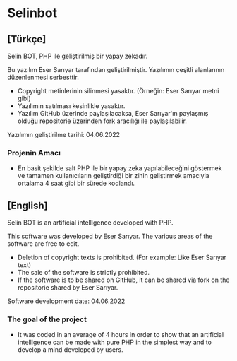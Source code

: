 # Selinbot
## [Türkçe]
Selin BOT, PHP ile geliştirilmiş bir yapay zekadır.

Bu yazılım Eser Sarıyar tarafından geliştirilmiştir. Yazılımın çeşitli alanlarının düzenlenmesi serbesttir.

- Copyright metinlerinin silinmesi yasaktır. (Örneğin: Eser Sarıyar metni gibi)
- Yazılımın satılması kesinlikle yasaktır.
- Yazılım GitHub üzerinde paylaşılacaksa, Eser Sarıyar'ın paylaşmış olduğu repositorie üzerinden fork aracılığı ile paylaşılabilir.


Yazılımın geliştirilme tarihi: 04.06.2022

### Projenin Amacı
- En basit şekilde salt PHP ile bir yapay zeka yapılabileceğini göstermek ve tamamen kullanıcıların geliştirdiği bir zihin geliştirmek amacıyla ortalama 4 saat gibi bir sürede kodlandı.

## [English]
Selin BOT is an artificial intelligence developed with PHP.

This software was developed by Eser Sarıyar. The various areas of the software are free to edit.

- Deletion of copyright texts is prohibited. (For example: Like Eser Sarıyar text)
- The sale of the software is strictly prohibited.
- If the software is to be shared on GitHub, it can be shared via fork on the repositorie shared by Eser Sarıyar.


Software development date: 04.06.2022

### The goal of the project
- It was coded in an average of 4 hours in order to show that an artificial intelligence can be made with pure PHP in the simplest way and to develop a mind developed by users.
